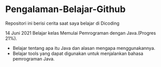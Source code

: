 # Pengalaman-Belajar-Github
Repositori ini berisi cerita saat saya belajar di Dicoding 

14 Juni 2021
Belajar kelas Memulai Pemrograman dengan Java.(Progres 21%).
* Belajar tentang apa itu Java dan alasan mengapa menggunakannya.
* Belajar tools yang dapat digunakan untuk menjalankan bahasa pemrograman Java.
